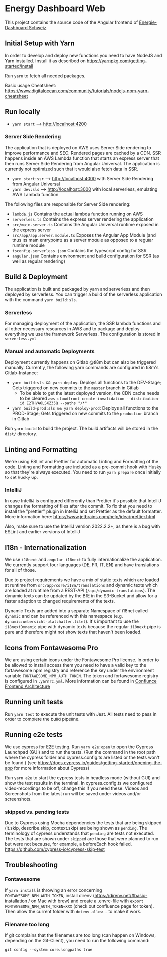 # Energy Dashboard Web

This project contains the source code of the Angular frontend of [Energie-Dashboard Schweiz](https://energiedashboard.admin.ch).

## Initial Setup with Yarn

In order to develop and deploy new functions you need to have NodeJS and Yarn installed.
Install it as described on https://yarnpkg.com/getting-started/install

Run `yarn` to fetch all needed packages.

Basic usage Cheatsheet: https://www.digitalocean.com/community/tutorials/nodejs-npm-yarn-cheatsheet

## Run locally

- `yarn start` --> [http://localhost:4200](http://localhost:4200)

### Server Side Rendering

The application that is deployed on AWS uses Server Side rendering to improve performance and SEO. Rendered pages are cached by a CDN. SSR happens inside an AWS Lambda function that starts an express server that then runs Server Side Rendering from Angular Universal. The application is currently not optimized such that it would also fetch data in SSR.

- `yarn start:ssr` --> [http://localhost:4000](http://localhost:4000) with Server Side Rendering from Angular Universal
- `yarn dev:sls` --> [http://localhost:3000](http://localhost:3000) with local serverless, emulating AWS Lambda function

The following files are responsible for Server Side rendering:

- `lambda.js` Contains the actual lambda function running on AWS
- `serverless.ts` Contains the express server rendering the application
- `src/main.server.ts` Contains the Angular Universal runtime exposed in the express server
- `src/app/app.server.module.ts` Exposes the Angular App Module (and thus its main entrypoint) as a server module as opposed to a regular runtime module
- `tsconfig.serverless.json` Contains the typescript config for SSR
- `angular.json` Contains environment and build configuration for SSR (as well as regular rendering)

## Build & Deployment

The application is built and packaged by yarn and serverless and then deployed by serverless.
You can trigger a build of the serverless application with the command `yarn build:sls`.

### Serverless

For managing deployment of the application, the SSR lambda functions and all other necessary resources in AWS and to package and deploy everything we use the framework Serverless. The configuration is stored in `serverless.yml`

### Manual and automatic Deployments

Deployment currently happens on Gitlab @ti8m but can also be triggered manually. Currently, the following yarn commands are configured in ti8m's Gitlab-Instance:

- `yarn build:sls && yarn deploy`: Deploys all functions to the DEV-Stage; Gets triggered on new commits to the `master` branch in Gitlab
  - To be able to get the latest deployed version, the CDN cache needs to be cleared `aws cloudfront create-invalidation --distribution-id E2THVA6LSXZ35Q --paths "/*"`
- `yarn build-prod:sls && yarn deploy-prod`: Deploys all functions to the PROD-Stage; Gets triggered on new commits to the `production` branch in Gitlab

Run `yarn build` to build the project. The build artifacts will be stored in the `dist/` directory.

## Linting and Formatting

We're using ESLint and Prettier for automatic Linting and Formatting of the code. Linting and Formatting are included as a pre-commit hook with Husky so that they're always executed. You need to run `yarn prepare` once initially to set husky up.

### IntelliJ

In case IntelliJ is configured differently than Prettier it's possible that IntelliJ changes the formatting of files after the commit. To fix that you need to install the "prettier" plugin in IntelliJ and set Prettier as the default formatter. More information here: https://www.jetbrains.com/help/idea/prettier.html

Also, make sure to use the IntelliJ version 2022.2.2+, as there is a bug with ESLint and earlier versions of IntelliJ

## I18n - Internationalization

We use `i18next` and `angular-i18next` to fully internationalize the application. We currently support four languages (DE, FR, IT, EN) and have translations for all of those.

Due to project requirements we have a mix of static texts which are loaded at runtime from `src/app/core/i18n/translations` and dynamic texts which are loaded at runtime from a REST-API (`/api/dynamic-translations`). The dynamic texts can be updated by the BfE in the S3-Bucket and allow for a faster adaption to changed requirements of the texts.

Dynamic Texts are added into a separate Namespace of i18net called `dynamic` and can be referenced with this namespace (e.g. `dynamic:uebersicht-platzhalter.titel`). It's important to use the `i18nextDynamic` pipe with dynamic texts because the regular `i18next` pipe is pure and therefore might not show texts that haven't been loaded.

## Icons from Fontawesome Pro

We are using certain icons under the Fontawesome Pro license. In order to be allowed to install access them you need to have a valid key to the fortawesome npm registry and reference the key under the environment variable `FONTAWESOME_NPM_AUTH_TOKEN`. The token and fortawesome registry is configured in `.yarnrc.yml`. More information can be found in [Conflunce Frontend Architecture](https://confluence.ti8m.ch/display/BE/2%29+Frontend-Architektur)

## Running unit tests

Run `yarn test` to execute the unit tests with Jest. All tests need to pass in order to complete the build pipeline.

## Running e2e tests

We use cypress for E2E testing. Run `yarn e2e:open` to open the Cypress Launchpad (GUI) and to run the tests. (Run the command in the root path where the cypress folder and cypress.config.ts are listed or the tests won't be found.) (see https://docs.cypress.io/guides/getting-started/opening-the-app for more information about Cypress)

Run `yarn e2e` to start the cypress tests in headless mode (without GUI) and show the test results in the terminal. In cypress.config.ts we configured video-recordings to be off, change this if you need these. Videos and Screenshots from the latest run will be saved under videos and/or screenshots.

### skipped vs. pending tests

Due to Cypress using Mocha dependencies the tests that are being skipped (it.skip, describe.skip, context.skip) are being shown as `pending`. The terminology of cypress understands that `pending` are tests not executed. The tests that are shown under `skipped` are those that were planned to run but were not because, for example, a beforeEach hook failed. https://github.com/cypress-io/cypress-skip-test

## Troubleshooting

### Fontawesome
If `yarn install` is throwing an error concerning `FONTAWESOME_NPM_AUTH_TOKEN`, install direnv (https://direnv.net/#basic-installation / on Mac with brew) and create a .envrc-file with `export FONTAWESOME_NPM_AUTH_TOKEN=XXX` (check out confluence page for token). Then allow the current folder with `dotenv allow .` to make it work.

### Filename too long
If git complains that the filenames are too long (can happen on Windows, depending on the Git-Client), you need to run the following command:

`git config --system core.longpaths true`
